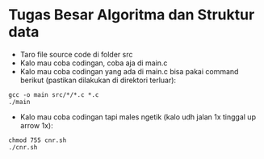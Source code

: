 # Tugas Besar Algoritma dan Struktur data
* Taro file source code di folder src
* Kalo mau coba codingan, coba aja di main.c
* Kalo mau coba codingan yang ada di main.c bisa pakai command berikut (pastikan dilakukan di direktori terluar):
```
gcc -o main src/*/*.c *.c
./main
```
* Kalo mau coba codingan tapi males ngetik (kalo udh jalan 1x tinggal up arrow 1x):
```
chmod 755 cnr.sh
./cnr.sh
```

